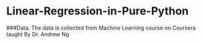 # Linear-Regression-in-Pure-Python

###Data:
The data is collected from Machine Learning course on Coursera taught By Dr. Andrew Ng


